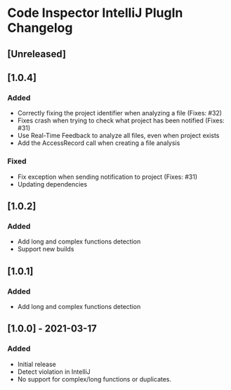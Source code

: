 <!-- Keep a Changelog guide -> https://keepachangelog.com -->

# Code Inspector IntelliJ PlugIn Changelog

## [Unreleased]

## [1.0.4]

### Added

- Correctly fixing the project identifier when analyzing a file (Fixes: #32)
- Fixes crash when trying to check what project has been notified (Fixes: #31)
- Use Real-Time Feedback to analyze all files, even when project exists
- Add the AccessRecord call when creating a file analysis

### Fixed

- Fix exception when sending notification to project (Fixes: #31)
- Updating dependencies


## [1.0.2]

### Added

- Add long and complex functions detection
- Support new builds 


## [1.0.1]

### Added

- Add long and complex functions detection


## [1.0.0] - 2021-03-17

### Added

- Initial release
- Detect violation in IntelliJ
- No support for complex/long functions or duplicates.